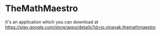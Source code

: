 # TheMathMaestro
It's an application which you can download at https://play.google.com/store/apps/details?id=io.vinayak.themathmaestro
